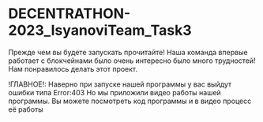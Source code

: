 # DECENTRATHON-2023_IsyanoviTeam_Task3

Прежде чем вы будете запускать прочитайте!
Наша команда впервые работает с блокчейнами было очень интересно
было много трудностей! Нам понравилось делать этот проект.

!ГЛАВНОЕ!:
Наверно при запуске нашей программы у вас выйдут ошибки типа Error:403
Но мы приложили видео работы нашей программы. Вы можете посмотреть код программы и в видео
процесс её работы
